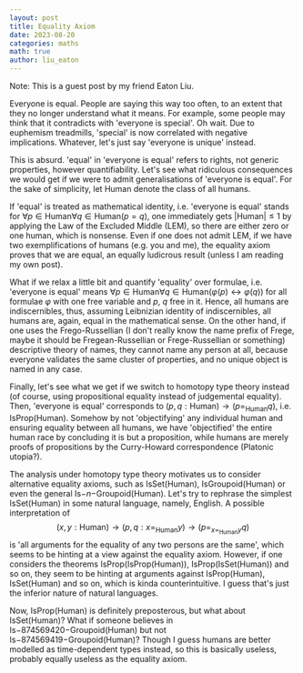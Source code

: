 ```yaml
---
layout: post
title: Equality Axiom
date: 2023-08-20
categories: maths
math: true
author: liu_eaton
---
```


Note: This is a guest post by my friend Eaton Liu.

Everyone is equal. People are saying this way too often, to an extent that they no longer understand what it means. For example, some people may think that it contradicts with 'everyone is special'. Oh wait. Due to euphemism treadmills, 'special' is now correlated with negative implications. Whatever, let's just say 'everyone is unique' instead.

This is absurd. 'equal' in 'everyone is equal' refers to rights, not generic properties, however quantifiability. Let's see what ridiculous consequences we would get if we were to admit generalisations of 'everyone is equal'. For the sake of simplicity, let Human denote the class of all humans. 

If 'equal' is treated as mathematical identity, i.e. 'everyone is equal' stands for $\forall p \in \mathrm{Human} \forall q \in \mathrm{Human} (p=q)$, one immediately gets $\lvert \mathrm{Human}\rvert \leq 1$ by applying the Law of the Excluded Middle (LEM), so there are either zero or one human, which is nonsense. Even if one does not admit LEM, if we have two exemplifications of humans (e.g. you and me), the equality axiom proves that we are equal, an equally ludicrous result (unless I am reading my own post).

What if we relax a little bit and quantify 'equality' over formulae, i.e. 'everyone is equal' means $\forall p \in \mathrm{Human} \forall q \in \mathrm{Human} (\varphi(p) \leftrightarrow \varphi(q))$ for all formulae $\varphi$ with one free variable and $p$, $q$ free in it. Hence, all humans are indiscernibles, thus, assuming Leibnizian identity of indiscernibles, all humans are, again, equal in the mathematical sense. On the other hand, if one uses the Frego-Russellian (I don't really know the name prefix of Frege, maybe it should be Fregean-Russellian or Frege-Russellian or something) descriptive theory of names, they cannot name any person at all, because everyone validates the same cluster of properties, and no unique object is named in any case.

Finally, let's see what we get if we switch to homotopy type theory instead (of course, using propositional equality instead of judgemental equality). Then, 'everyone is equal' corresponds to $(p, q: \mathrm{Human}) \to (p =_{\mathrm{Human}} q)$, i.e. $\mathrm{IsProp}(\mathrm{Human})$. Somehow by not 'objectifying' any individual human and ensuring equality between all humans, we have 'objectified' the entire human race by concluding it is but a proposition, while humans are merely proofs of propositions by the Curry-Howard correspondence (Platonic utopia?).

The analysis under homotopy type theory motivates us to consider alternative equality axioms, such as $\mathrm{IsSet}(\mathrm{Human})$, $\mathrm{IsGroupoid}(\mathrm{Human})$ or even the general $\mathrm{Is-}n\mathrm{-Groupoid}(\mathrm{Human})$. Let's try to rephrase the simplest $\mathrm{IsSet}(\mathrm{Human})$ in some natural language, namely, English. A possible interpretation of $$(x,y : \mathrm{Human}) \to (p, q: x =_\mathrm{Human} y) \to (p =_{x =_{\mathrm{Human}} y} q)$$ is 'all arguments for the equality of any two persons are the same', which seems to be hinting at a view against the equality axiom. However, if one considers the theorems $\mathrm{IsProp}(\mathrm{IsProp}(\mathrm{Human}))$, $\mathrm{IsProp}(\mathrm{IsSet}(\mathrm{Human}))$ and so on, they seem to be hinting at arguments against $\mathrm{IsProp}(\mathrm{Human})$, $\mathrm{IsSet}(\mathrm{Human})$ and so on, which is kinda counterintuitive. I guess that's just the inferior nature of natural languages.

Now, $\mathrm{IsProp}(\mathrm{Human})$ is definitely preposterous, but what about $\mathrm{IsSet}(\mathrm{Human})$? What if someone believes in $\mathrm{Is-}874569420\mathrm{-Groupoid}(\mathrm{Human})$ but not $\mathrm{Is-}874569419\mathrm{-Groupoid}(\mathrm{Human})$? Though I guess humans are better modelled as time-dependent types instead, so this is basically useless, probably equally useless as the equality axiom.